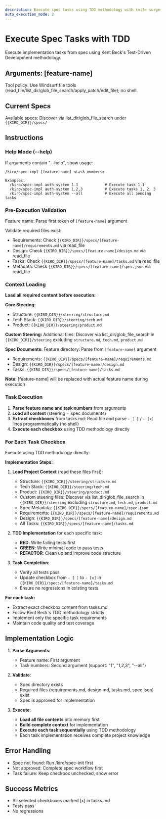 ```yaml
---
description: Execute spec tasks using TDD methodology with knife surgery coding and self-review
auto_execution_mode: 2
---
```


# Execute Spec Tasks with TDD

Execute implementation tasks from spec using Kent Beck's Test-Driven Development methodology.

## Arguments: [feature-name]
Tool policy: Use Windsurf file tools (read_file/list_dir/glob_file_search/apply_patch/edit_file); no shell.

## Current Specs
Available specs: Discover via list_dir/glob_file_search under `{{KIRO_DIR}}/specs/`

## Instructions

### Help Mode (--help)
If arguments contain "--help", show usage:
```
/kiro/spec-impl [feature-name] <task-numbers>

Examples:
  /kiro/spec-impl auth-system 1.1            # Execute task 1.1
  /kiro/spec-impl auth-system 1,2,3          # Execute tasks 1, 2, 3
  /kiro/spec-impl auth-system --all          # Execute all pending tasks
```

### Pre-Execution Validation
Feature name: Parse first token of `[feature-name]` argument

Validate required files exist:
- Requirements: Check `{{KIRO_DIR}}/specs/[feature-name]/requirements.md` via read_file
- Design: Check `{{KIRO_DIR}}/specs/[feature-name]/design.md` via read_file
- Tasks: Check `{{KIRO_DIR}}/specs/[feature-name]/tasks.md` via read_file
- Metadata: Check `{{KIRO_DIR}}/specs/[feature-name]/spec.json` via read_file

### Context Loading
**Load all required content before execution:**

**Core Steering:**
- Structure: `{{KIRO_DIR}}/steering/structure.md`
- Tech Stack: `{{KIRO_DIR}}/steering/tech.md`
- Product: `{{KIRO_DIR}}/steering/product.md`

**Custom Steering:**
Additional files: Discover via list_dir/glob_file_search in `{{KIRO_DIR}}/steering` excluding `structure.md`, `tech.md`, `product.md`

**Spec Documents:**
Feature directory: Parse from `[feature-name]` argument
- Requirements: `{{KIRO_DIR}}/specs/[feature-name]/requirements.md`
- Design: `{{KIRO_DIR}}/specs/[feature-name]/design.md`
- Tasks: `{{KIRO_DIR}}/specs/[feature-name]/tasks.md`

**Note**: [feature-name] will be replaced with actual feature name during execution

### Task Execution
1. **Parse feature name and task numbers** from arguments
2. **Load all context** (steering + spec documents)
3. **Extract checkboxes** from tasks.md: Read file and parse `- [ ]` / `- [x]` lines programmatically (no shell)
4. **Execute each checkbox** using TDD methodology directly

### For Each Task Checkbox
Execute using TDD methodology directly:

**Implementation Steps:**
1. **Load Project Context** (read these files first):
   - Structure: `{{KIRO_DIR}}/steering/structure.md`
   - Tech Stack: `{{KIRO_DIR}}/steering/tech.md`
   - Product: `{{KIRO_DIR}}/steering/product.md`
   - Custom steering files: Discover via list_dir/glob_file_search in `{{KIRO_DIR}}/steering` excluding `structure.md`, `tech.md`, `product.md`
   - Spec Metadata: `{{KIRO_DIR}}/specs/[feature-name]/spec.json`
   - Requirements: `{{KIRO_DIR}}/specs/[feature-name]/requirements.md`
   - Design: `{{KIRO_DIR}}/specs/[feature-name]/design.md`
   - All Tasks: `{{KIRO_DIR}}/specs/[feature-name]/tasks.md`

2. **TDD Implementation** for each specific task:
   - **RED**: Write failing tests first
   - **GREEN**: Write minimal code to pass tests
   - **REFACTOR**: Clean up and improve code structure

3. **Task Completion**:
   - Verify all tests pass
   - Update checkbox from `- [ ]` to `- [x]` in `{{KIRO_DIR}}/specs/[feature-name]/tasks.md`
   - Ensure no regressions in existing tests

**For each task:**
- Extract exact checkbox content from tasks.md
- Follow Kent Beck's TDD methodology strictly
- Implement only the specific task requirements
- Maintain code quality and test coverage

## Implementation Logic

1. **Parse Arguments**:
   - Feature name: First argument
   - Task numbers: Second argument (support: "1", "1,2,3", "--all")

2. **Validate**:
   - Spec directory exists
   - Required files (requirements.md, design.md, tasks.md, spec.json) exist
   - Spec is approved for implementation

3. **Execute**:
   - **Load all file contents** into memory first
   - **Build complete context** for implementation
   - **Execute each task sequentially** using TDD methodology
   - Each task implementation receives complete project knowledge

## Error Handling

- Spec not found: Run /kiro/spec-init first
- Not approved: Complete spec workflow first
- Task failure: Keep checkbox unchecked, show error

## Success Metrics

- All selected checkboxes marked [x] in tasks.md
- Tests pass
- No regressions